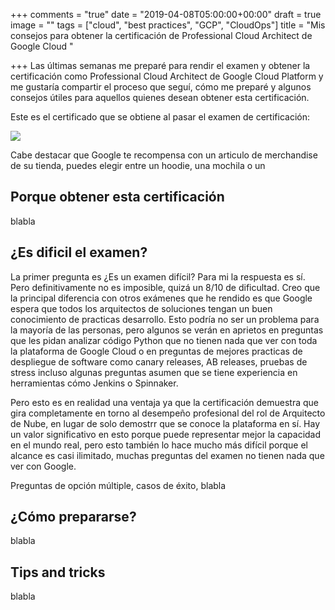 +++
comments = "true"
date = "2019-04-08T05:00:00+00:00"
draft = true
image = ""
tags = ["cloud", "best practices", "GCP", "CloudOps"]
title = "Mis consejos para obtener la certificación de Professional Cloud Architect de Google Cloud "

+++
Las últimas semanas me preparé para rendir el examen y obtener la certificación como Professional Cloud Architect de Google Cloud Platform y me gustaría compartir el proceso que seguí, cómo me preparé y algunos consejos útiles para aquellos quienes desean obtener esta certificación. 

Este es el certificado que se obtiene al pasar el examen de certificación:

![](/uploads/GoogleCloudCertificate.jpg)

Cabe destacar que Google te recompensa con un articulo de merchandise de su tienda, puedes elegir entre un hoodie, una mochila o un 

## Porque obtener esta certificación

blabla

## ¿Es dificil el examen?

La primer pregunta es ¿Es un examen difícil? Para mi la respuesta es sí. Pero definitivamente no es imposible, quizá un 8/10 de dificultad. Creo que la principal diferencia con otros exámenes que he rendido es que Google espera que todos los arquitectos de soluciones tengan un buen conocimiento de practicas desarrollo. Esto podría no ser un problema para la mayoría de las personas, pero algunos se verán en aprietos en preguntas que les pidan analizar código Python que no tienen nada que ver con toda la plataforma de Google Cloud o en preguntas de mejores practicas de despliegue de software como canary releases, AB releases, pruebas de stress incluso algunas preguntas asumen que se tiene experiencia en herramientas  cómo Jenkins o  Spinnaker.

Pero esto es en realidad una ventaja ya que la certificación demuestra que gira completamente en torno al desempeño profesional del rol de Arquitecto de Nube, en lugar de solo demostrr que se conoce la plataforma en sí. Hay un valor significativo en esto porque puede representar mejor la capacidad en el mundo real, pero esto también lo hace mucho más difícil porque el alcance es casi ilimitado, muchas preguntas del examen no tienen nada que ver con Google.

Preguntas de opción múltiple, casos de éxito, blabla

## ¿Cómo prepararse?

blabla

## Tips and tricks

blabla